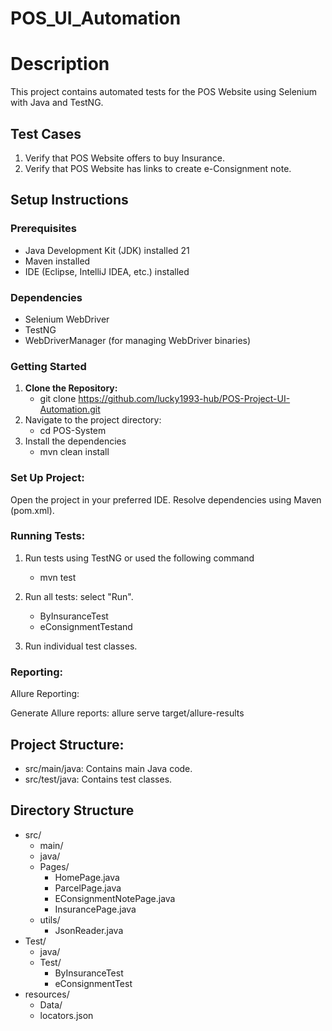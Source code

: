 # POS_UI_Automation

# Description
This project contains automated tests for the POS Website using Selenium with Java and TestNG.

## Test Cases
1. Verify that POS Website offers to buy Insurance.
2. Verify that POS Website has links to create e-Consignment note.

## Setup Instructions

### Prerequisites
- Java Development Kit (JDK) installed 21
- Maven installed
- IDE (Eclipse, IntelliJ IDEA, etc.) installed

### Dependencies
- Selenium WebDriver
- TestNG
- WebDriverManager (for managing WebDriver binaries)

### Getting Started

1. **Clone the Repository:**
    - git clone https://github.com/lucky1993-hub/POS-Project-UI-Automation.git
2. Navigate to the project directory:
    - cd POS-System
3. Install the dependencies
   - mvn clean install

### Set Up Project:

Open the project in your preferred IDE.
Resolve dependencies using Maven (pom.xml).

### Running Tests:

1. Run tests using TestNG or used the following command
   - mvn test
2. Run all tests: select "Run".
   - ByInsuranceTest
   - eConsignmentTestand
   
3. Run individual test classes.

### Reporting:
Allure Reporting:

Generate Allure reports:
allure serve target/allure-results

## Project Structure:

- src/main/java: Contains main Java code.
- src/test/java: Contains test classes.

## Directory Structure
- src/
   - main/
  - java/
  - Pages/
    - HomePage.java
    - ParcelPage.java
    - EConsignmentNotePage.java
    - InsurancePage.java
  - utils/
    - JsonReader.java
 - Test/
     - java/
     - Test/
         - ByInsuranceTest
         - eConsignmentTest
 - resources/
   - Data/
   - locators.json
  
   

